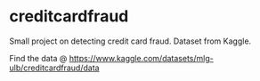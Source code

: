# creditcardfraud
Small project on detecting credit card fraud. Dataset from Kaggle.

Find the data @ https://www.kaggle.com/datasets/mlg-ulb/creditcardfraud/data
